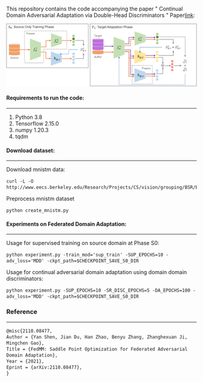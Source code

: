 This repository contains the code accompanying the paper  "
Continual Domain Adversarial Adaptation via Double-Head Discriminators " Paper[link](https://arxiv.org/pdf/2402.03588.pdf): 

![network structure](algorithm_flow.png  "Problem description")

#### Requirements to run the code:
---

1. Python 3.8
2. Tensorflow 2.15.0
3. numpy 1.20.3
4. tqdm

#### Download dataset:
---

Download mnistm data:
```
curl -L -O http://www.eecs.berkeley.edu/Research/Projects/CS/vision/grouping/BSR/BSR_bsds500.tgz
```
Preprocess mnistm dataset
```
python create_mnistm.py 
```

#### Experiments on Federated Domain Adaptation:
---
Usage for supervised training on source domain at Phase S0:
```
python experiment.py -train_mod='sup_train' -SUP_EPOCHS=10 -adv_loss='MDD' -ckpt_path=$CHECKPOINT_SAVE_S0_DIR  
```

Usage for continual adversarial domain adaptation using domain domain discriminators: 
```
python experiment.py -SUP_EPOCHS=10 -SR_DISC_EPOCHS=5 -DA_EPOCHS=100 -adv_loss='MDD' -ckpt_path=$CHECKPOINT_SAVE_S0_DIR   
```

### Reference
---

```
@misc{2110.08477,
Author = {Yan Shen, Jian Du, Han Zhao, Benyu Zhang, Zhanghexuan Ji, Mingchen Gao},
Title = {FedMM: Saddle Point Optimization for Federated Adversarial Domain Adaptation},
Year = {2021},
Eprint = {arXiv:2110.08477},
}
